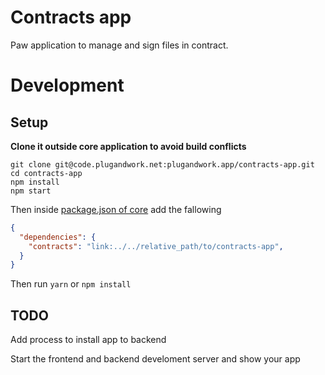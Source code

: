 # Contracts app
Paw application to manage and sign files in contract.

# Development
## Setup

**Clone it outside core application to avoid build conflicts**

```shell
git clone git@code.plugandwork.net:plugandwork.app/contracts-app.git
cd contracts-app
npm install
npm start
```

Then inside [package.json of core](https://code.plugandwork.net/plugandwork/core/-/blob/develop/frontend/package.json) add the fallowing

```json
{
  "dependencies": {
    "contracts": "link:../../relative_path/to/contracts-app",
  }
}
```

Then run `yarn` or `npm install`

## TODO
Add process to install app to backend

Start the frontend and backend develoment server and show your app